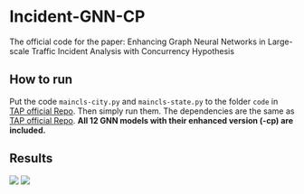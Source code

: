 # Incident-GNN-CP
The official code for the paper: Enhancing Graph Neural Networks in Large-scale Traffic Incident Analysis with Concurrency Hypothesis

## How to run
Put the code ```maincls-city.py``` and ```maincls-state.py``` to the folder ```code``` in [TAP official Repo](https://github.com/baixianghuang/travel).
Then simply run them. The dependencies are the same as [TAP official Repo](https://github.com/baixianghuang/travel).
**All 12 GNN models with their enhanced version (-cp) are included.**


## Results
![](https://github.com/XiwenChen-Clemson/Incident-GNN-CP/blob/main/Figs/r1.jpg)
![](https://github.com/XiwenChen-Clemson/Incident-GNN-CP/blob/main/Figs/r2.jpg)

